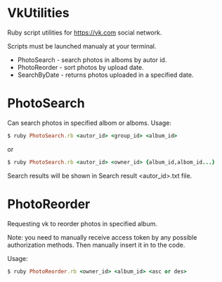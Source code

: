 # VkUtilities
Ruby script utilities for https://vk.com social network.

Scripts must be launched manualy at your terminal.

* PhotoSearch - search photos in alboms by autor id.
* PhotoReorder - sort photos by upload date.
* SearchByDate - returns photos uploaded in a specified date.

# PhotoSearch
Can search photos in specified albom or alboms.
Usage: 
```ruby
$ ruby PhotoSearch.rb <autor_id> <group_id> <album_id>
```
or
```ruby
$ ruby PhotoSearch.rb <autor_id> <owner_id> {album_id,albom_id...}
```
Search results will be shown in Search result <autor_id>.txt file.

# PhotoReorder
Requesting vk to reorder photos in specified album.

Note: you need to manually receive access token by any possible authorization methods. Then manually insert it in to the code.

Usage:
```ruby
$ ruby PhotoReorder.rb <owner_id> <album_id> <asc or des>
```
